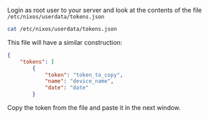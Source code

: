 Login as root user to your server and look at the contents of the file `/etc/nixos/userdata/tokens.json`

```sh
cat /etc/nixos/userdata/tokens.json
```

This file will have a similar construction:

```json
{
    "tokens": [
        {
            "token": "token_to_copy",
            "name": "device_name",
            "date": "date"
        }
```

Copy the token from the file and paste it in the next window.
